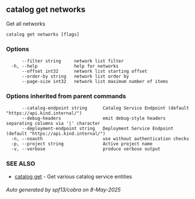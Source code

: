 ## catalog get networks

Get all networks

```
catalog get networks [flags]
```

### Options

```
      --filter string     network list filter
  -h, --help              help for networks
      --offset int32      network list starting offset
      --order-by string   network list order by
      --page-size int32   network list maximum number of items
```

### Options inherited from parent commands

```
      --catalog-endpoint string      Catalog Service Endpoint (default "https://api.kind.internal/")
      --debug-headers                emit debug-style headers separating columns via '|' character
      --deployment-endpoint string   Deployment Service Endpoint (default "https://api.kind.internal/")
  -n, --noauth                       use without authentication checks
  -p, --project string               Active project name
  -v, --verbose                      produce verbose output
```

### SEE ALSO

* [catalog get](catalog_get.md)	 - Get various catalog service entities

###### Auto generated by spf13/cobra on 8-May-2025
